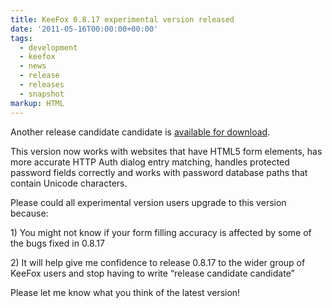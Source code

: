 ```yaml
---
title: KeeFox 0.8.17 experimental version released
date: '2011-05-16T00:00:00+00:00'
tags:
  - development
  - keefox
  - news
  - release
  - releases
  - snapshot
markup: HTML
---
```

<p>Another release candidate candidate is <a href="download/experimental-version" title="Go to http://keefox.org/download/experimental-version" class="externlink">available for download</a>.
</p>
<p>This version now works with websites that have HTML5 form elements,  has more accurate HTTP Auth dialog entry matching, handles protected  password fields correctly and works with password database paths that  contain Unicode characters.
</p>
<p>Please could all experimental version users upgrade to this version because:
</p>
<p>1) You might not know if your form filling accuracy is affected by some of the bugs fixed in 0.8.17
</p>
<p>2) It will help give me confidence to release 0.8.17 to the wider  group of KeeFox users and stop having to write “release candidate  candidate”
</p>
<p>Please let me know what you think of the latest version!</p>
